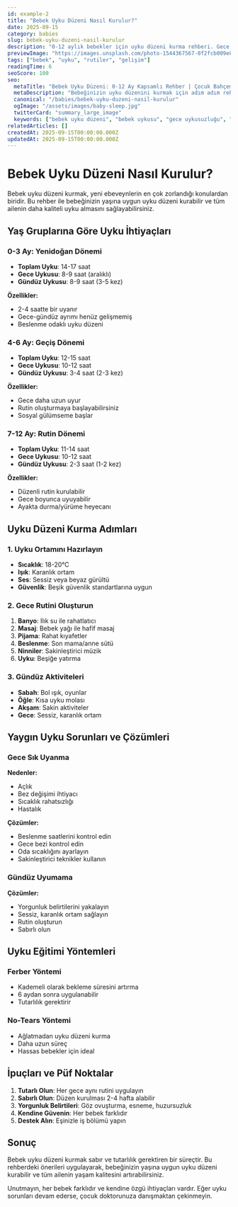```yaml
---
id: example-2
title: "Bebek Uyku Düzeni Nasıl Kurulur?"
date: 2025-09-15
category: babies
slug: bebek-uyku-duzeni-nasil-kurulur
description: "0-12 aylık bebekler için uyku düzeni kurma rehberi. Gece uykusuzluğuna son verin!"
previewImage: "https://images.unsplash.com/photo-1544367567-0f2fcb009e0b?w=600&h=400&fit=crop&auto=format"
tags: ["bebek", "uyku", "rutiler", "gelişim"]
readingTime: 6
seoScore: 100
seo:
  metaTitle: "Bebek Uyku Düzeni: 0-12 Ay Kapsamlı Rehber | Çocuk Bahçem"
  metaDescription: "Bebeğinizin uyku düzenini kurmak için adım adım rehber. Yaş gruplarına göre uyku saatleri ve pratik öneriler."
  canonical: "/babies/bebek-uyku-duzeni-nasil-kurulur"
  ogImage: "/assets/images/baby-sleep.jpg"
  twitterCard: "summary_large_image"
  keywords: ["bebek uyku düzeni", "bebek uykusu", "gece uykusuzluğu", "bebek rutini"]
relatedArticles: []
createdAt: 2025-09-15T00:00:00.000Z
updatedAt: 2025-09-15T00:00:00.000Z
---
```


# Bebek Uyku Düzeni Nasıl Kurulur?

Bebek uyku düzeni kurmak, yeni ebeveynlerin en çok zorlandığı konulardan biridir. Bu rehber ile bebeğinizin yaşına uygun uyku düzeni kurabilir ve tüm ailenin daha kaliteli uyku almasını sağlayabilirsiniz.

## Yaş Gruplarına Göre Uyku İhtiyaçları

### 0-3 Ay: Yenidoğan Dönemi
- **Toplam Uyku**: 14-17 saat
- **Gece Uykusu**: 8-9 saat (aralıklı)
- **Gündüz Uykusu**: 8-9 saat (3-5 kez)

**Özellikler:**
- 2-4 saatte bir uyanır
- Gece-gündüz ayrımı henüz gelişmemiş
- Beslenme odaklı uyku düzeni

### 4-6 Ay: Geçiş Dönemi
- **Toplam Uyku**: 12-15 saat
- **Gece Uykusu**: 10-12 saat
- **Gündüz Uykusu**: 3-4 saat (2-3 kez)

**Özellikler:**
- Gece daha uzun uyur
- Rutin oluşturmaya başlayabilirsiniz
- Sosyal gülümseme başlar

### 7-12 Ay: Rutin Dönemi
- **Toplam Uyku**: 11-14 saat
- **Gece Uykusu**: 10-12 saat
- **Gündüz Uykusu**: 2-3 saat (1-2 kez)

**Özellikler:**
- Düzenli rutin kurulabilir
- Gece boyunca uyuyabilir
- Ayakta durma/yürüme heyecanı

## Uyku Düzeni Kurma Adımları

### 1. Uyku Ortamını Hazırlayın
- **Sıcaklık**: 18-20°C
- **Işık**: Karanlık ortam
- **Ses**: Sessiz veya beyaz gürültü
- **Güvenlik**: Beşik güvenlik standartlarına uygun

### 2. Gece Rutini Oluşturun
1. **Banyo**: Ilık su ile rahatlatıcı
2. **Masaj**: Bebek yağı ile hafif masaj
3. **Pijama**: Rahat kıyafetler
4. **Beslenme**: Son mama/anne sütü
5. **Ninniler**: Sakinleştirici müzik
6. **Uyku**: Beşiğe yatırma

### 3. Gündüz Aktiviteleri
- **Sabah**: Bol ışık, oyunlar
- **Öğle**: Kısa uyku molası
- **Akşam**: Sakin aktiviteler
- **Gece**: Sessiz, karanlık ortam

## Yaygın Uyku Sorunları ve Çözümleri

### Gece Sık Uyanma
**Nedenler:**
- Açlık
- Bez değişimi ihtiyacı
- Sıcaklık rahatsızlığı
- Hastalık

**Çözümler:**
- Beslenme saatlerini kontrol edin
- Gece bezi kontrol edin
- Oda sıcaklığını ayarlayın
- Sakinleştirici teknikler kullanın

### Gündüz Uyumama
**Çözümler:**
- Yorgunluk belirtilerini yakalayın
- Sessiz, karanlık ortam sağlayın
- Rutin oluşturun
- Sabırlı olun

## Uyku Eğitimi Yöntemleri

### Ferber Yöntemi
- Kademeli olarak bekleme süresini artırma
- 6 aydan sonra uygulanabilir
- Tutarlılık gerektirir

### No-Tears Yöntemi
- Ağlatmadan uyku düzeni kurma
- Daha uzun süreç
- Hassas bebekler için ideal

## İpuçları ve Püf Noktalar

1. **Tutarlı Olun**: Her gece aynı rutini uygulayın
2. **Sabırlı Olun**: Düzen kurulması 2-4 hafta alabilir
3. **Yorgunluk Belirtileri**: Göz ovuşturma, esneme, huzursuzluk
4. **Kendine Güvenin**: Her bebek farklıdır
5. **Destek Alın**: Eşinizle iş bölümü yapın

## Sonuç

Bebek uyku düzeni kurmak sabır ve tutarlılık gerektiren bir süreçtir. Bu rehberdeki önerileri uygulayarak, bebeğinizin yaşına uygun uyku düzeni kurabilir ve tüm ailenin yaşam kalitesini artırabilirsiniz.

Unutmayın, her bebek farklıdır ve kendine özgü ihtiyaçları vardır. Eğer uyku sorunları devam ederse, çocuk doktorunuza danışmaktan çekinmeyin.